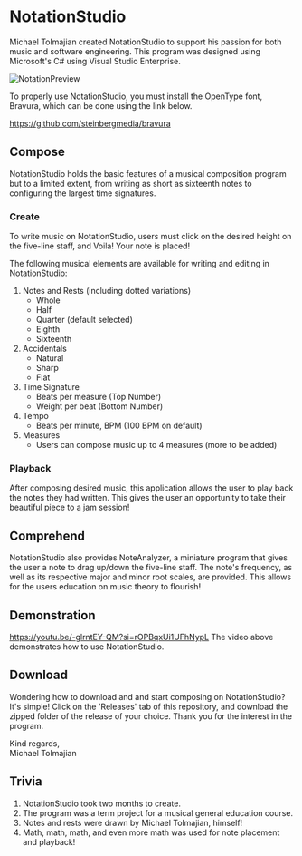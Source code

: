 # NotationStudio
Michael Tolmajian created NotationStudio to support his passion for both music and software engineering. This program was designed using Microsoft's C# using Visual Studio Enterprise. 

![NotationPreview](https://github.com/MikeTolma10/NotationStudio/assets/112536402/672f8a08-1271-459c-b08f-a7bb464124e0)  

To properly use NotationStudio, you must install the OpenType font, Bravura, which can be done using the link below.  

https://github.com/steinbergmedia/bravura

## Compose
NotationStudio holds the basic features of a musical composition program but to a limited extent, from writing as short as sixteenth notes to configuring the largest time signatures.

### Create
To write music on NotationStudio, users must click on the desired height on the five-line staff, and Voila! Your note is placed!

The following musical elements are available for writing and editing in NotationStudio:
1) Notes and Rests (including dotted variations)
   - Whole
   - Half
   - Quarter (default selected)
   - Eighth
   - Sixteenth
2) Accidentals
   - Natural
   - Sharp
   - Flat
3) Time Signature
   - Beats per measure (Top Number)
   - Weight per beat (Bottom Number)
4) Tempo
   - Beats per minute, BPM (100 BPM on default)
5) Measures
   - Users can compose music up to 4 measures (more to be added)

### Playback
After composing desired music, this application allows the user to play back the notes they had written. This gives the user an opportunity to take their beautiful piece to a jam session!

## Comprehend
NotationStudio also provides NoteAnalyzer, a miniature program that gives the user a note to drag up/down the five-line staff. The note's frequency, as well as its respective major and minor root scales, are provided.
This allows for the users education on music theory to flourish!

## Demonstration
https://youtu.be/-glrntEY-QM?si=rOPBqxUi1UFhNypL
The video above demonstrates how to use NotationStudio.

## Download
Wondering how to download and and start composing on NotationStudio? It's simple! Click on the 'Releases' tab of this repository, and download the zipped folder of the release of your choice. Thank you for the interest in the program.

   Kind regards,  
   Michael Tolmajian

## Trivia
1) NotationStudio took two months to create.
2) The program was a term project for a musical general education course.
3) Notes and rests were drawn by Michael Tolmajian, himself!
4) Math, math, math, and even more math was used for note placement and playback!
